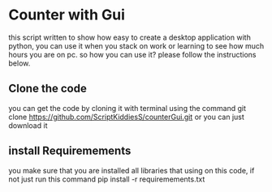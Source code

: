 # Counter with Gui
this script written to show how easy to create a desktop application with python, you can use it when you stack on work or learning to see how much hours you are on pc.
so how you can use it?
please follow the instructions below.
## Clone the code 
you can get the code by cloning it with terminal using the command git clone https://github.com/ScriptKiddiesS/counterGui.git or you can just download it 
## install Requiremements 
you make sure that you are installed all libraries that using on this code, if not just run this command pip install -r requiremements.txt
